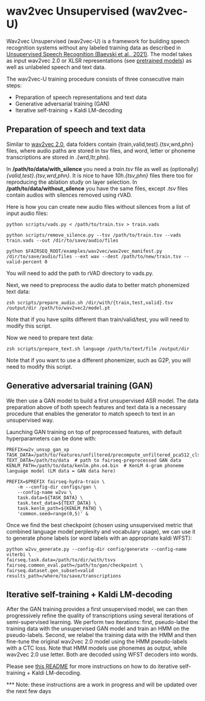 # wav2vec Unsupervised  (wav2vec-U)
  
Wav2vec Unsupervised (wav2vec-U) is a framework for building speech recognition systems without any labeled training data as described in [Unsupervised Speech Recognition (Baevski et al., 2021)](https://ai.facebook.com/research/publications/unsupervised-speech-recognition).  The model takes as input wav2vec 2.0 or XLSR representations (see [pretrained models](https://github.com/pytorch/fairseq/blob/master/examples/wav2vec)) as well as unlabeled speech and text data.  
  
  The wav2vec-U training procedure consists of three consecutive main steps:
* Preparation of speech representations and text data
* Generative adversarial training (GAN)
* Iterative self-training + Kaldi LM-decoding

## Preparation of speech and text data
Similar to [wav2vec 2.0](https://github.com/pytorch/fairseq/blob/master/examples/wav2vec/README.md),  data folders contain {train,valid,test}.{tsv,wrd,phn} files, where audio paths are stored in tsv files, and word, letter or phoneme transcriptions are stored in .{wrd,ltr,phn}.

In **/path/to/data/with_silence** you need a *train.tsv* file as well as (optionally) *{valid,test}.{tsv,wrd,phn}*. It is nice to have *10h.{tsv,phn}* files there too for reproducing the ablation study on  layer selection. In **/path/to/data/without_silence** you have the same files, except *.tsv* files contain audios with silences removed using rVAD.

Here is how you can create new audio files without silences from a list of input audio files:
```shell
python scripts/vads.py < /path/to/train.tsv > train.vads

python scripts/remove_silence.py --tsv /path/to/train.tsv --vads train.vads --out /dir/to/save/audio/files

python $FAIRSEQ_ROOT/examples/wav2vec/wav2vec_manifest.py /dir/to/save/audio/files --ext wav --dest /path/to/new/train.tsv --valid-percent 0
```

You will need to add the path to rVAD directory to vads.py.

Next, we need to preprocess the audio data to better match phonemized text data:

```shell
zsh scripts/prepare_audio.sh /dir/with/{train,test,valid}.tsv /output/dir /path/to/wav2vec2/model.pt
```
Note that if you have splits different than train/valid/test, you will need to modify this script.

Now we need to prepare text data:
```shell
zsh scripts/prepare_text.sh language /path/to/text/file /output/dir
```

Note that if you want to use a different phonemizer, such as G2P, you will need to modify this script.


## Generative adversarial training (GAN)

We then use a GAN model to build a first unsupervised ASR model. The data preparation above of both speech features and text data is a necessary procedure that enables the generator to match speech to text in an unsupervised way. 

Launching GAN training on top of preprocessed features, with default hyperparameters can be done with:

```
PREFIX=w2v_unsup_gan_xp
TASK_DATA=/path/to/features/unfiltered/precompute_unfiltered_pca512_cls128_mean_pooled  
TEXT_DATA=/path/to/data  # path to fairseq-preprocessed GAN data
KENLM_PATH=/path/to/data/kenlm.phn.o4.bin  # KenLM 4-gram phoneme language model (LM data = GAN data here)

PREFIX=$PREFIX fairseq-hydra-train \
	-m --config-dir configs/gan \
	--config-name w2vu \
	task.data=${TASK_DATA} \
	task.text_data=${TEXT_DATA} \
	task.kenlm_path=${KENLM_PATH} \
	'common.seed=range(0,5)' &
```

Once we find the best checkpoint (chosen using unsupervised metric that combined language model perplexity and vocabulary usage), we can use it to generate phone labels (or word labels with an appropriate kaldi WFST):

```shell
python w2vu_generate.py --config-dir config/generate --config-name viterbi \
fairseq.task.data=/path/to/dir/with/tsvs fairseq.common_eval.path=/path/to/gan/checkpoint \ 
fairseq.dataset.gen_subset=valid results_path=/where/to/save/transcriptions
```
## Iterative self-training + Kaldi LM-decoding
After the GAN training provides a first unsupervised model, we can then progressively refine the quality of transcriptions using several iterations of semi-supervised learning. We perform two iterations: first, pseudo-label the training data with the unsupervised GAN model and train an HMM on the pseudo-labels. Second, we relabel the training data with the HMM and then fine-tune the original wav2vec 2.0 model using the HMM pseudo-labels with a CTC loss. Note that HMM models use phonemes as output, while wav2vec 2.0 use letter. Both are decoded using WFST decoders into words.


Please see [this README](kaldi_self_train/README.md) for more instructions on how to do iterative self-training + Kaldi LM-decoding.

*** Note: these instructions are a work in progress and will be updated over the next few days
